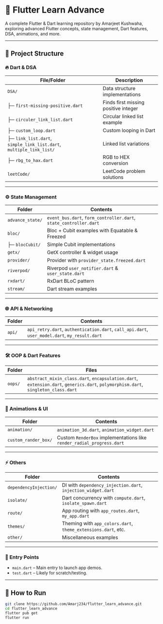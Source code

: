 # 🚀 Flutter Learn Advance

A complete Flutter & Dart learning repository by Amarjeet Kushwaha, exploring advanced Flutter concepts, state management, Dart features, DSA, animations, and more.

---

## 📂 Project Structure

### 🔥 Dart & DSA
| File/Folder                  | Description                       |
|------------------------------|-----------------------------------|
| `DSA/`                       | Data structure implementations   |
| ├─ `first-missing-positive.dart`   | Finds first missing positive integer |
| ├─ `circuler_link_list.dart`       | Circular linked list example   |
| ├─ `custom_loop.dart`              | Custom looping in Dart         |
| ├─ `link_list.dart`, `simple_link_list.dart`, `multiple_link_list/` | Linked list variations |
| ├─ `rbg_to_hax.dart`               | RGB to HEX conversion          |
| `leetCode/`                  | LeetCode problem solutions       |

---

### ⚙️ State Management
| Folder              | Contents                                  |
|----------------------|------------------------------------------|
| `advance_state/`     | `event_bus.dart`, `form_controller.dart`, `state_controller.dart` |
| `bloc/`              | Bloc + Cubit examples with Equatable & Freezed |
| ├─ `blocCubit/`      | Simple Cubit implementations             |
| `getx/`              | GetX controller & widget usage           |
| `provider/`          | Provider with `provider_state.freezed.dart` |
| `riverpod/`          | Riverpod `user_notifier.dart` & `user_state.dart` |
| `rxdart/`            | RxDart BLoC pattern                      |
| `stream/`            | Dart stream examples                    |

---

### 🌐 API & Networking
| Folder | Contents                     |
|--------|------------------------------|
| `api/` | `api_retry.dart`, `authentication.dart`, `call_api.dart`, `user_model.dart`, `my_result.dart` |

---

### 🛠 OOP & Dart Features
| Folder | Files                        |
|--------|------------------------------|
| `oops/`| `abstract_mixin_class.dart`, `encapsulation.dart`, `extension.dart`, `generics.dart`, `polymorphism.dart`, `singleton_class.dart` |

---

### 🎨 Animations & UI
| Folder              | Contents                           |
|----------------------|-----------------------------------|
| `animation/`          | `animation_3d.dart`, `animation_widget.dart` |
| `custom_rander_box/`  | Custom `RenderBox` implementations like `render_radial_progress.dart` |

---

### ⚡ Others
| Folder              | Contents                           |
|----------------------|-----------------------------------|
| `dependencyInjection/` | DI with `dependency_injection.dart`, `injection_widget.dart` |
| `isolate/`             | Dart concurrency with `compute.dart`, `isolate_spawn.dart` |
| `route/`               | App routing with `app_routes.dart`, `my_app.dart` |
| `themes/`              | Theming with `app_colors.dart`, `theme_extensions.dart`, etc. |
| `other/`               | Miscellaneous examples           |

---

### 🚀 Entry Points
- `main.dart` – Main entry to launch app demos.
- `test.dart` – Likely for scratch/testing.

---

## 🚀 How to Run

```bash
git clone https://github.com/Amarj234/flutter_learn_advance.git
cd flutter_learn_advance
flutter pub get
flutter run
